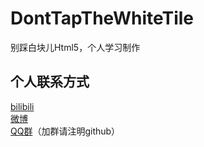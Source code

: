 # DontTapTheWhiteTile
别踩白块儿Html5，个人学习制作

## 个人联系方式
[bilibili](https://space.bilibili.com/486633/)  
[微博](https://weibo.com/xkywr)  
[QQ群](//shang.qq.com/wpa/qunwpa?idkey=53ce62dc06a29a91f108997e77601067646b89f93a6d7f3f05a488db54145d6e)（加群请注明github）
